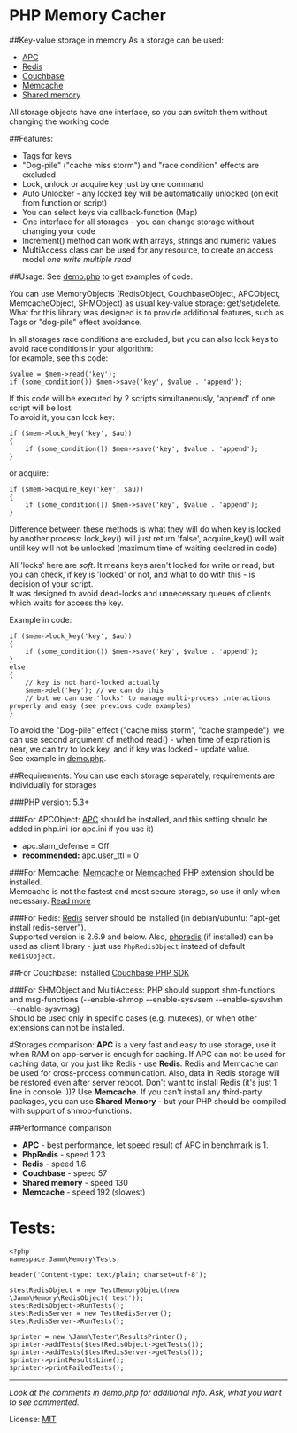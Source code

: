 PHP Memory Cacher
=================
##Key-value storage in memory
As a storage can be used:

 * [APC](http://pecl.php.net/package/APC)
 * [Redis](http://redis.io)
 * [Couchbase](http://www.couchbase.com)
 * [Memcache](http://pecl.php.net/package/memcache)
 * [Shared memory](http://php.net/manual/en/book.shmop.php)
 
All storage objects have one interface, so you can switch them without changing the working code.

##Features:
+ Tags for keys
+ "Dog-pile" ("cache miss storm") and "race condition" effects are excluded
+ Lock, unlock or acquire key just by one command
+ Auto Unlocker - any locked key will be automatically unlocked (on exit from function or script)
+ You can select keys via callback-function (Map)
+ One interface for all storages - you can change storage without changing your code
+ Increment() method can work with arrays, strings and numeric values
+ MultiAccess class can be used for any resource, to create an access model *one write multiple read*

##Usage:
See [demo.php](https://github.com/jamm/Memory/blob/master/demo.php) to get examples of code.  

You can use MemoryObjects (RedisObject, CouchbaseObject, APCObject, MemcacheObject, SHMObject) as usual key-value storage: get/set/delete.    
What for this library was designed is to provide additional features, such as Tags or "dog-pile" effect avoidance.  

In all storages race conditions are excluded, but you can also lock keys to avoid race conditions in your algorithm:  
for example, see this code:

    $value = $mem->read('key');    
    if (some_condition()) $mem->save('key', $value . 'append');

If this code will be executed by 2 scripts simultaneously, 'append' of one script will be lost.  
To avoid it, you can lock key:    
  
	if ($mem->lock_key('key', $au))  
	{
		if (some_condition()) $mem->save('key', $value . 'append');
	}
  
or acquire:  
 
	if ($mem->acquire_key('key', $au))  
	{
		if (some_condition()) $mem->save('key', $value . 'append');
	}
  
Difference between these methods is what they will do when key is locked by another process: lock_key() will just return 'false', 
acquire_key() will wait until key will not be unlocked (maximum time of waiting declared in code).  

All 'locks' here are *soft*. It means keys aren't locked for write or read, but you can check, if key is 'locked' or not, and what to do with this - is decision of your script.    
It was designed to avoid dead-locks and unnecessary queues of clients which waits for access the key.

Example in code:

	if ($mem->lock_key('key', $au))  
	{
		if (some_condition()) $mem->save('key', $value . 'append');
	}
	else
	{
		// key is not hard-locked actually
		$mem->del('key'); // we can do this
		// but we can use 'locks' to manage multi-process interactions properly and easy (see previous code examples)
	}

To avoid the "Dog-pile" effect ("cache miss storm", "cache stampede"), we can use second argument of method read() - when time of expiration is near, we can try to lock key, and if key was locked - update value.   
See example in [demo.php](https://github.com/jamm/Memory/blob/master/demo.php).    

##Requirements:
You can use each storage separately, requirements are individually for storages

###PHP version: 5.3+

###For APCObject:
[APC](http://pecl.php.net/package/APC) should be installed, and this setting should be added in php.ini (or apc.ini if you use it)

+ apc.slam_defense = Off
+ __recommended:__ apc.user_ttl = 0

###For Memcache:
[Memcache](http://pecl.php.net/package/memcache) or [Memcached](http://pecl.php.net/package/memcached) PHP extension should be installed.  
Memcache is not the fastest and most secure storage, so use it only when necessary. [Read more](http://code.google.com/p/memcached/wiki/WhyNotMemcached)

###For Redis:
[Redis](http://redis.io) server should be installed (in debian/ubuntu: "apt-get install redis-server").  
Supported version is 2.6.9 and below.
Also, [phpredis](https://github.com/nicolasff/phpredis) (if installed) can be used as client library - just use `PhpRedisObject` instead of default `RedisObject`.

##For Couchbase:
Installed [Couchbase PHP SDK](http://www.couchbase.com/develop/php/current)  


###For SHMObject and MultiAccess:
PHP should support shm-functions and msg-functions (--enable-shmop --enable-sysvsem --enable-sysvshm --enable-sysvmsg)  
Should be used only in specific cases (e.g. mutexes), or when other extensions can not be installed.

#Storages comparison:
**APC** is a very fast and easy to use storage, use it when RAM on app-server is enough for caching.
If APC can not be used for caching data, or you just like Redis - use **Redis**.
Redis and Memcache can be used for cross-process communication. Also, data in Redis storage will be restored even after server reboot.
Don't want to install Redis (it's just 1 line in console :))? Use **Memcache**.
If you can't install any third-party packages, you can use **Shared Memory** - but your PHP should be compiled with support of shmop-functions.

##Performance comparison
+ **APC** - best performance, let speed result of APC in benchmark is 1.
+ **PhpRedis** - speed 1.23
+ **Redis** - speed 1.6    
+ **Couchbase** - speed 57
+ **Shared memory** - speed 130
+ **Memcache** - speed 192 (slowest)  


Tests:
=====

	<?php
	namespace Jamm\Memory\Tests;
	
	header('Content-type: text/plain; charset=utf-8');
	
	$testRedisObject = new TestMemoryObject(new \Jamm\Memory\RedisObject('test'));
	$testRedisObject->RunTests();
	$testRedisServer = new TestRedisServer();
	$testRedisServer->RunTests();

	$printer = new \Jamm\Tester\ResultsPrinter();	
	$printer->addTests($testRedisObject->getTests());
	$printer->addTests($testRedisServer->getTests());
	$printer->printResultsLine();
	$printer->printFailedTests();

***
_Look at the comments in demo.php for additional info. Ask, what you want to see commented._

License: [MIT](http://en.wikipedia.org/wiki/MIT_License)
